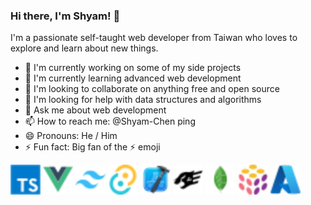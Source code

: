 ### Hi there, I'm Shyam! 👋

I'm a passionate self-taught web developer from Taiwan who loves to explore and learn about new things.

- 🔭 I'm currently working on some of my side projects
- 🌱 I'm currently learning advanced web development
- 👯 I'm looking to collaborate on anything free and open source
- 🤔 I'm looking for help with data structures and algorithms
- 💬 Ask me about web development
- 📫 How to reach me: @Shyam-Chen ping
- 😄 Pronouns: He / Him
- ⚡ Fun fact: Big fan of the ⚡ emoji

<span>
  <img src="./devicon--typescript.svg" style="width: 3rem; height: 3rem" />
  <img src="./devicon--vuejs.svg" style="width: 3rem; height: 3rem" />
  <img src="./devicon--tailwindcss.svg" style="width: 3rem; height: 3rem" />
  <img src="./devicon--tauri.svg" style="width: 3rem; height: 3rem" />
  <img src="./devicon--xcode.svg" style="width: 3rem; height: 3rem" />
  <img src="./devicon--fastify.svg" style="width: 3rem; height: 3rem" />
  <img src="./devicon--mongodb.svg" style="width: 3rem; height: 3rem" />
  <img src="./devicon--pulumi.svg" style="width: 3rem; height: 3rem" />
  <img src="./devicon--azure.svg" style="width: 3rem; height: 3rem" />
</span>
